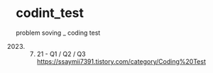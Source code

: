 # codint_test
problem soving _ coding test


2023. 07. 21 - Q1 / Q2 / Q3
https://ssaymii7391.tistory.com/category/Coding%20Test
